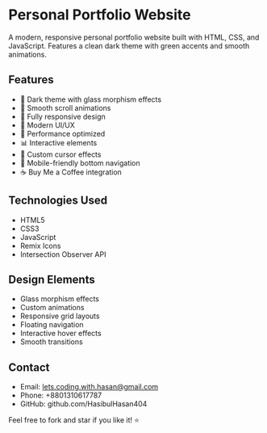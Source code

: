 # Personal Portfolio Website

A modern, responsive personal portfolio website built with HTML, CSS, and JavaScript. Features a clean dark theme with green accents and smooth animations.

## Features
- 🌙 Dark theme with glass morphism effects
- 💫 Smooth scroll animations
- 📱 Fully responsive design
- 🎨 Modern UI/UX
- 🚀 Performance optimized
- 📊 Interactive elements
- 🌟 Custom cursor effects
- 📱 Mobile-friendly bottom navigation
- ☕ Buy Me a Coffee integration

## Technologies Used
- HTML5
- CSS3
- JavaScript
- Remix Icons
- Intersection Observer API

## Design Elements
- Glass morphism effects
- Custom animations
- Responsive grid layouts
- Floating navigation
- Interactive hover effects
- Smooth transitions

## Contact
- Email: lets.coding.with.hasan@gmail.com
- Phone: +8801310617787
- GitHub: github.com/HasibulHasan404

Feel free to fork and star if you like it! ⭐
